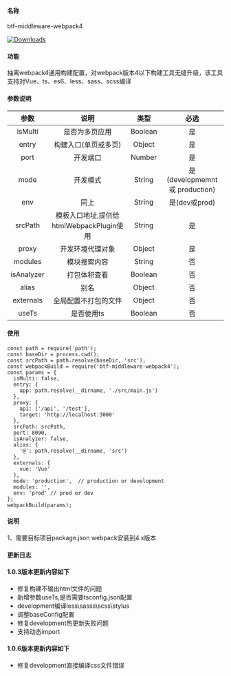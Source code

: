 #### 名称
btf-middleware-webpack4

<p align="left">
<a href="https://npmcharts.com/compare/btf-middleware-webpack4?minimal=true"><img src="https://img.shields.io/npm/dm/btf-middleware-webpack4.svg?sanitize=true" alt="Downloads"></a>
</p>

#### 功能
抽离webpack4通用构建配置，对webpack版本4以下构建工具无缝升级，该工具支持对Vue、ts、es6、less、sass、scss编译
#### 参数说明
|参数|说明|类型|必选|
|:--:|:--:|:--:|:--:|
|isMulti|是否为多页应用|Boolean|是|
|entry|构建入口(单页或多页)|Object|是|
|port|开发端口|Number|是|
|mode|开发模式|String|是 (developmemnt或 production)|
|env|同上|String|是(dev或prod)|
|srcPath|模板入口地址,提供给htmlWebpackPlugin使用|String|是| 
|proxy|开发环境代理对象|Object|是|
|modules|模块搜索内容|String|否|
|isAnalyzer|打包体积查看|Boolean|否|
|alias|别名|Object|否|
|externals|全局配置不打包的文件|Object|否|
|useTs|是否使用ts|Boolean|否|
#### 使用
```
const path = require('path');
const baseDir = process.cwd();
const srcPath = path.resolve(baseDir, 'src');
const webpackBuild = require('btf-middleware-webpack4');
const params = {
  isMulti: false,
  entry: {
    app: path.resolve(__dirname, './src/main.js')
  },
  proxy: {
    api: ['/api', '/test'],
    target: 'http://localhost:3000'
  },
  srcPath: srcPath,
  port: 8090,
  isAnalyzer: false,
  alias: {
    '@': path.resolve(__dirname, 'src')
  },
  externals: {
    vue: 'Vue'
  },
  mode: 'production',  // production or development
  modules: '',
  env: 'prod' // prod or dev
};
webpackBuild(params);
```
#### 说明
1、需要目标项目package.json webpack安装到4.x版本
#### 更新日志
#### 1.0.3版本更新内容如下
- 修复构建不输出html文件的问题
- 新增参数useTs,是否需要tsconfig.json配置
- development编译less\sasss\scss\stylus
- 调整baseConfig配置
- 修复development热更新失败问题
- 支持动态import
#### 1.0.6版本更新内容如下
- 修复development直接编译css文件错误
